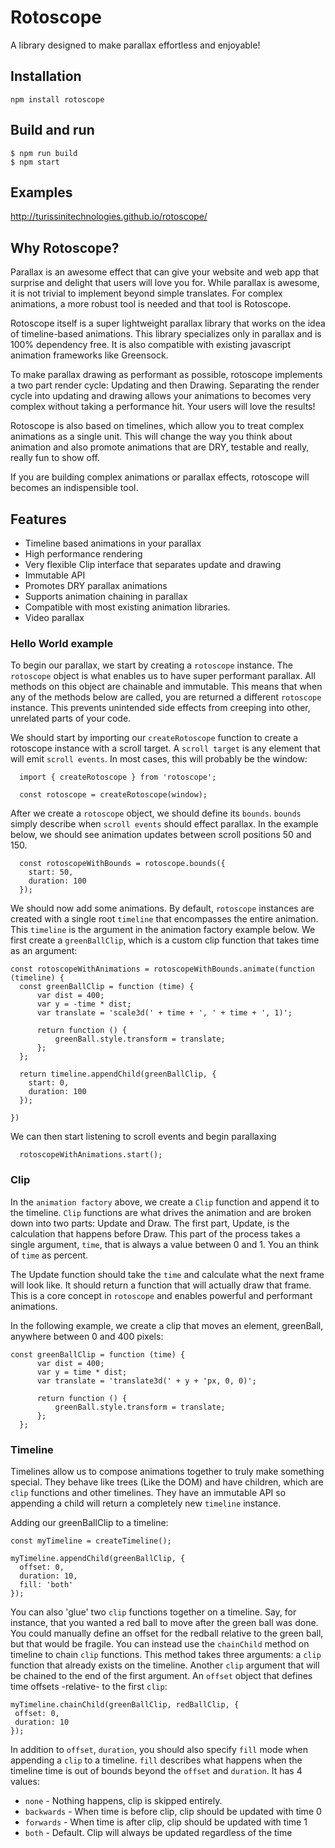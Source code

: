 # Rotoscope

A library designed to make parallax effortless and enjoyable!

## Installation
```
npm install rotoscope
```

## Build and run

```
$ npm run build
$ npm start
```

## Examples
http://turissinitechnologies.github.io/rotoscope/

## Why Rotoscope?
Parallax is an awesome effect that can give your website and web app that surprise and delight that users will love you for. While parallax is awesome, it is not trivial to implement beyond simple translates. For complex animations, a more robust tool is needed and that tool is Rotoscope.

Rotoscope itself is a super lightweight parallax library that works on the idea of timeline-based animations. This library specializes only in parallax and is 100% dependency free. It is also compatible with existing javascript animation frameworks like Greensock.

To make parallax drawing as performant as possible, rotoscope implements a two part render cycle: Updating and then Drawing.
Separating the render cycle into updating and drawing allows your animations to becomes very complex without taking a performance hit. Your users will love the results!

Rotoscope is also based on timelines, which allow you to treat complex animations as a single unit. This will change the way you think about animation and also promote animations that are DRY, testable and really, really fun to show off.

If you are building complex animations or parallax effects, rotoscope will becomes an indispensible tool.

## Features
 - Timeline based animations in your parallax
 - High performance rendering
 - Very flexible Clip interface that separates update and drawing
 - Immutable API
 - Promotes DRY parallax animations
 - Supports animation chaining in parallax
 - Compatible with most existing animation libraries.
 - Video parallax


### Hello World example

To begin our parallax, we start by creating a `rotoscope` instance. The `rotoscope` object is what enables us to have super performant parallax. All methods on this object are chainable and  immutable. This means that when any of the methods below are called, you are returned a different `rotoscope` instance. This prevents unintended side effects from creeping into other, unrelated parts of your code.

We should start by importing our `createRotoscope` function to create a rotoscope instance with a scroll target. A `scroll target` is any element that will emit `scroll events`. In most cases, this will probably be the window:

```
  import { createRotoscope } from 'rotoscope';
  
  const rotoscope = createRotoscope(window);
```

After we create a `rotoscope` object, we should define its `bounds`. `bounds` simply describe when `scroll events` should effect parallax. In the example below, we should see animation updates between scroll positions 50 and 150.

```
  const rotoscopeWithBounds = rotoscope.bounds({
    start: 50,
    duration: 100
  });

```

We should now add some animations. By default, `rotoscope` instances are created with a single root `timeline` that encompasses the entire animation. This `timeline` is the argument in the animation factory example below.  We first create a `greenBallClip`, which is a custom clip function that takes time as an argument:

```
const rotoscopeWithAnimations = rotoscopeWithBounds.animate(function (timeline) {
  const greenBallClip = function (time) {
      var dist = 400;
      var y = -time * dist;
      var translate = 'scale3d(' + time + ', ' + time + ', 1)';

      return function () {
          greenBall.style.transform = translate;
      };
  };
  
  return timeline.appendChild(greenBallClip, {
    start: 0,
    duration: 100
  });
  
})

```


We can then start listening to scroll events and begin parallaxing

```
  rotoscopeWithAnimations.start();
```


### Clip

In the `animation factory` above, we create a `Clip` function and append it to the timeline. `Clip` functions are what drives the animation and are broken down into two parts: Update and Draw. The first part, Update, is the calculation that happens before Draw. This part of the process takes a single argument, `time`, that is always a value between 0 and 1. You an think of `time` as percent.

The Update function should take the `time` and calculate what the next frame will look like. It should return a function that will actually draw that frame. This is a core concept in `rotoscope` and enables powerful and performant animations.

In the following example, we create a clip that moves an element, greenBall, anywhere between 0 and 400 pixels:

```
const greenBallClip = function (time) {
      var dist = 400;
      var y = time * dist;
      var translate = 'translate3d(' + y + 'px, 0, 0)';

      return function () {
          greenBall.style.transform = translate;
      };
  };

```

### Timeline

Timelines allow us to compose animations together to truly make something special. They behave like trees (Like the DOM) and have children, which are `clip` functions and other timelines. They have an immutable API so appending a child will return a completely new `timeline` instance.

Adding our greenBallClip to a timeline:

```
const myTimeline = createTimeline();

myTimeline.appendChild(greenBallClip, {
  offset: 0,
  duration: 10,
  fill: 'both'
});

```

You can also 'glue' two `clip` functions together on a timeline. Say, for instance, that you wanted a red ball to move after the green ball was done. You could manually define an offset for the redball relative to the green ball, but that would be fragile. You can instead use the `chainChild` method on timeline to chain `clip` functions. This method takes three arguments: a `clip` function that already exists on the timeline. Another `clip` argument that will be chained to the end of the first argument. An `offset` object that defines time offsets -relative- to the first `clip`:

```
myTimeline.chainChild(greenBallClip, redBallClip, {
 offset: 0,
 duration: 10
});
```

In addition to `offset`, `duration`, you should also specify `fill` mode when appending a `clip` to a timeline. `fill` describes what happens when the timeline time is out of bounds beyond the `offset` and `duration`. It has 4 values:
   - `none` - Nothing happens, clip is skipped entirely.
   - `backwards` - When time is before clip, clip should be updated with time 0
   - `forwards` - When time is after clip, clip should be updated with time 1
   - `both` - Default. Clip will always be updated regardless of the time
   

